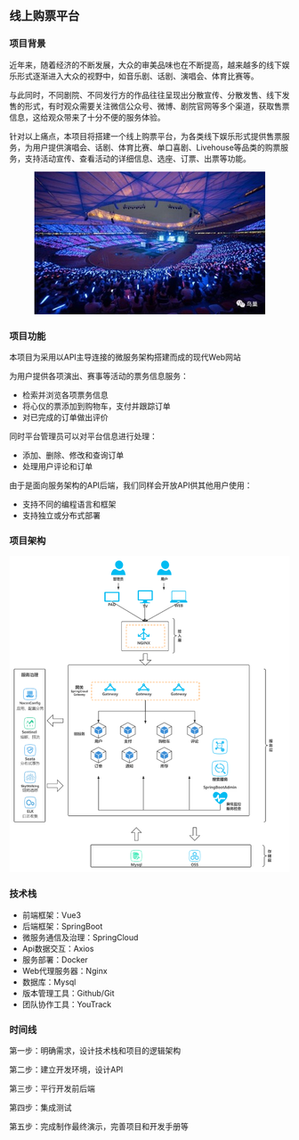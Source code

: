 ## 线上购票平台

### 项目背景

近年来，随着经济的不断发展，大众的审美品味也在不断提高，越来越多的线下娱乐形式逐渐进入大众的视野中，如音乐剧、话剧、演唱会、体育比赛等。

与此同时，不同剧院、不同发行方的作品往往呈现出分散宣传、分散发售、线下发售的形式，有时观众需要关注微信公众号、微博、剧院官网等多个渠道，获取售票信息，这给观众带来了十分不便的服务体验。

针对以上痛点，本项目将搭建一个线上购票平台，为各类线下娱乐形式提供售票服务，为用户提供演唱会、话剧、体育比赛、单口喜剧、Livehouse等品类的购票服务，支持活动宣传、查看活动的详细信息、选座、订票、出票等功能。

<div align=center><img src="./resources/live.jpg"/></div>

### 项目功能

本项目为采用以API主导连接的微服务架构搭建而成的现代Web网站

为用户提供各项演出、赛事等活动的票务信息服务：

- 检索并浏览各项票务信息
- 将心仪的票添加到购物车，支付并跟踪订单
- 对已完成的订单做出评价

同时平台管理员可以对平台信息进行处理：

- 添加、删除、修改和查询订单
- 处理用户评论和订单

由于是面向服务架构的API后端，我们同样会开放API供其他用户使用：

- 支持不同的编程语言和框架
- 支持独立或分布式部署

### 项目架构

<div align=center><img src="./resources/architecture.png"/></div>

### 技术栈

- 前端框架：Vue3
- 后端框架：SpringBoot
- 微服务通信及治理：SpringCloud
- Api数据交互：Axios
- 服务部署：Docker
- Web代理服务器：Nginx
- 数据库：Mysql
- 版本管理工具：Github/Git
- 团队协作工具：YouTrack

### 时间线

第一步：明确需求，设计技术栈和项目的逻辑架构

第二步：建立开发环境，设计API

第三步：平行开发前后端

第四步：集成测试

第五步：完成制作最终演示，完善项目和开发手册等

